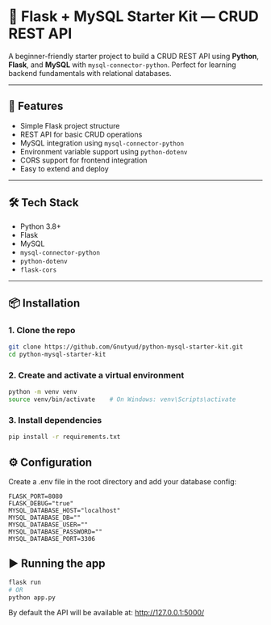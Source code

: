 # 🐍 Flask + MySQL Starter Kit — CRUD REST API

A beginner-friendly starter project to build a CRUD REST API using **Python**, **Flask**, and **MySQL** with `mysql-connector-python`. Perfect for learning backend fundamentals with relational databases.

---

## 🚀 Features

- Simple Flask project structure
- REST API for basic CRUD operations
- MySQL integration using `mysql-connector-python`
- Environment variable support using `python-dotenv`
- CORS support for frontend integration
- Easy to extend and deploy

---

## 🛠️ Tech Stack

- Python 3.8+
- Flask
- MySQL
- `mysql-connector-python`
- `python-dotenv`
- `flask-cors`

---

## 📦 Installation

### 1. Clone the repo

```bash
git clone https://github.com/Gnutyud/python-mysql-starter-kit.git
cd python-mysql-starter-kit
```

### 2. Create and activate a virtual environment

```bash
python -m venv venv
source venv/bin/activate    # On Windows: venv\Scripts\activate
```

### 3. Install dependencies

```bash
pip install -r requirements.txt
```

## ⚙️ Configuration

Create a .env file in the root directory and add your database config:
```env
FLASK_PORT=8080
FLASK_DEBUG="true"
MYSQL_DATABASE_HOST="localhost"
MYSQL_DATABASE_DB=""
MYSQL_DATABASE_USER=""
MYSQL_DATABASE_PASSWORD=""
MYSQL_DATABASE_PORT=3306
```

## ▶️ Running the app

```bash
flask run
# OR
python app.py
```

By default the API will be available at:
http://127.0.0.1:5000/
